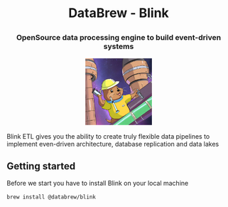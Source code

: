 # <p align="center"> DataBrew - Blink </p>
### <p align="center"> OpenSource data processing engine to build event-driven systems </p>
<p align="center">
  <img src="./images/preview.png" width="150px" alt="Project social preview"> 
</p>


Blink ETL gives you the ability to create truly flexible data pipelines to implement even-driven architecture, database replication and data lakes

## Getting started
Before we start you have to install Blink on your local machine

```shell
brew install @databrew/blink
```
